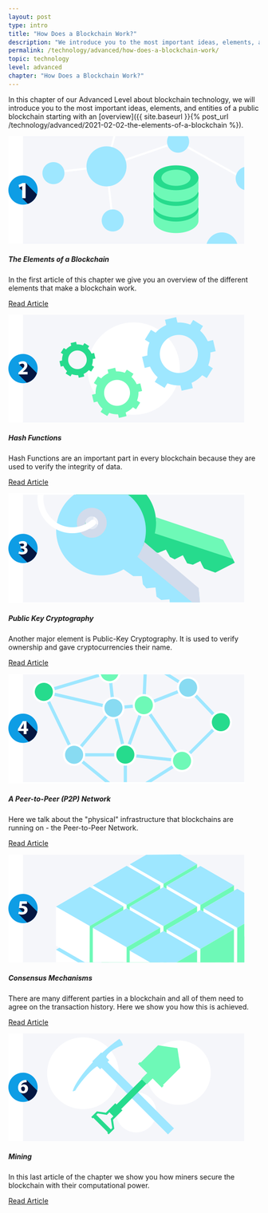 ```yaml
---
layout: post
type: intro
title: "How Does a Blockchain Work?"
description: "We introduce you to the most important ideas, elements, and entities of a public blockchain starting with an overview."
permalink: /technology/advanced/how-does-a-blockchain-work/
topic: technology
level: advanced
chapter: "How Does a Blockchain Work?"
---
```


In this chapter of our Advanced Level about blockchain technology, we will introduce you to the most important ideas, elements, and entities of a public blockchain starting with an [overview]({{ site.baseurl }}{% post_url /technology/advanced/2021-02-02-the-elements-of-a-blockchain %}).


<div class="row mt-5">
    <div class="col-md-3">
        <a href="{{ site.baseurl }}{% post_url /technology/advanced/2021-02-02-the-elements-of-a-blockchain %}">
            <img src="/assets/post_files/technology/advanced/how-does-a-blockchain-work/elements_of_blockchain.svg" alt="The Elements of a Blockchain" />
        </a>
    </div>
    <div class="col-md-9">
        <h5 class="intro-article-title">The Elements of a Blockchain</h5>
        <p class="mb-1">
            In the first article of this chapter we give you an overview of the different elements that make a blockchain work.
        </p>
        <p class="mb-0">
            <a class="font-weight-bold" href="{{ site.baseurl }}{% post_url /technology/advanced/2021-02-02-the-elements-of-a-blockchain %}">Read Article</a>
        </p>
    </div>
</div>

<div class="row mt-5">
    <div class="col-md-3">
        <a href="{{ site.baseurl }}{% post_url /technology/advanced/2021-02-03-hash-functions %}">
            <img src="/assets/post_files/technology/advanced/how-does-a-blockchain-work/hash.svg" alt="Hash Functions" />
        </a>
    </div>
    <div class="col-md-9">
        <h5 class="intro-article-title">Hash Functions</h5>
        <p class="mb-1">
            Hash Functions are an important part in every blockchain because they are used to verify the integrity of data.
        </p>
        <p class="mb-0">
            <a class="font-weight-bold" href="{{ site.baseurl }}{% post_url /technology/advanced/2021-02-03-hash-functions %}">Read Article</a>
        </p>
    </div>
</div>

<div class="row mt-5">
    <div class="col-md-3">
        <a href="{{ site.baseurl }}{% post_url /technology/advanced/2021-02-04-public-key-cryptography %}">
            <img src="/assets/post_files/technology/advanced/how-does-a-blockchain-work/pkc.svg" alt="Public Key Cryptography" />
        </a>
    </div>
    <div class="col-md-9">
        <h5 class="intro-article-title">Public Key Cryptography</h5>
        <p class="mb-1">
            Another major element is Public-Key Cryptography. It is used to verify ownership and gave cryptocurrencies their name.
        </p>
        <p class="mb-0">
            <a class="font-weight-bold" href="{{ site.baseurl }}{% post_url /technology/advanced/2021-02-04-public-key-cryptography %}">Read Article</a>
        </p>
    </div>
</div>

<div class="row mt-5">
    <div class="col-md-3">
        <a href="{{ site.baseurl }}{% post_url /technology/advanced/2021-02-05-a-peer-to-peer-p2p-network %}">
            <img src="/assets/post_files/technology/advanced/how-does-a-blockchain-work/p2p.svg" alt="A Peer-to-Peer (P2P) Network" />
        </a>
    </div>
    <div class="col-md-9">
        <h5 class="intro-article-title">A Peer-to-Peer (P2P) Network</h5>
        <p class="mb-1">
            Here we talk about the "physical" infrastructure that blockchains are running on - the Peer-to-Peer Network.
        </p>
        <p class="mb-0">
            <a class="font-weight-bold" href="{{ site.baseurl }}{% post_url /technology/advanced/2021-02-05-a-peer-to-peer-p2p-network %}">Read Article</a>
        </p>
    </div>
</div>

<div class="row mt-5">
    <div class="col-md-3">
        <a href="{{ site.baseurl }}{% post_url /technology/advanced/2021-02-06-consensus-mechanisms %}">
            <img src="/assets/post_files/technology/advanced/how-does-a-blockchain-work/consensus.svg" alt="Consensus Mechanisms" />
        </a>
    </div>
    <div class="col-md-9">
        <h5 class="intro-article-title">Consensus Mechanisms</h5>
        <p class="mb-1">
            There are many different parties in a blockchain and all of them need to agree on the transaction history. Here we show you how this is achieved.
        </p>
        <p class="mb-0">
            <a class="font-weight-bold" href="{{ site.baseurl }}{% post_url /technology/advanced/2021-02-06-consensus-mechanisms %}">Read Article</a>
        </p>
    </div>
</div>

<div class="row mt-5">
    <div class="col-md-3">
        <a href="{{ site.baseurl }}{% post_url /technology/advanced/2021-02-07-mining %}">
            <img src="/assets/post_files/technology/advanced/how-does-a-blockchain-work/mining.svg" alt="Mining" />
        </a>
    </div>
    <div class="col-md-9">
        <h5 class="intro-article-title">Mining</h5>
        <p class="mb-1">
            In this last article of the chapter we show you how miners secure the blockchain with their computational power.
        </p>
        <p class="mb-0">
            <a class="font-weight-bold" href="{{ site.baseurl }}{% post_url /technology/advanced/2021-02-07-mining %}">Read Article</a>
        </p>
    </div>
</div>
